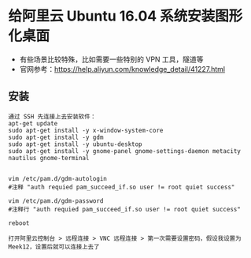 
# 给阿里云 Ubuntu 16.04 系统安装图形化桌面

- 有些场景比较特殊，比如需要一些特别的 VPN 工具，隧道等
- 官网参考：<https://help.aliyun.com/knowledge_detail/41227.html>


## 安装

```
通过 SSH 先连接上去安装软件：
apt-get update
sudo apt-get install -y x-window-system-core
sudo apt-get install -y gdm
sudo apt-get install -y ubuntu-desktop
sudo apt-get install -y gnome-panel gnome-settings-daemon metacity nautilus gnome-terminal


vim /etc/pam.d/gdm-autologin
#注释 "auth requied pam_succeed_if.so user != root quiet success"

vim /etc/pam.d/gdm-password
#注释行 "auth requied pam_succeed_if.so user != root quiet success"

reboot

打开阿里云控制台 > 远程连接 > VNC 远程连接 > 第一次需要设置密码，假设我设置为 Meek12，设置后就可以连接上去了
```
